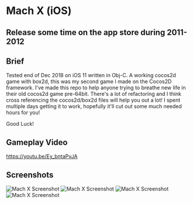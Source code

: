# Mach X (iOS)
## Release some time on the app store during 2011-2012

## Brief
Tested end of Dec 2018 on iOS 11 written in Obj-C. A working cocos2d game with box2d, this was my second game I made on the Cocos2D framework. I've made this repo to help anyone trying to breathe new life in their old cocos2d game pre-64bit. There's a lot of refactoring and I think cross referencing the cocos2d/box2d files will help you out a lot! I spent multiple days getting it to work, hopefully it'll cut out some much needed hours for you!

Good Luck!

## Gameplay Video
https://youtu.be/Ey_bntaPvJA

## Screenshots
![Mach X Screenshot](https://github.com/markhmwong/MachX/blob/master/Media/SS1.jpg)
![Mach X Screenshot](https://github.com/markhmwong/MachX/blob/master/Media/SS2.jpg)
![Mach X Screenshot](https://github.com/markhmwong/MachX/blob/master/Media/SS3.jpg)
![Mach X Screenshot](https://github.com/markhmwong/MachX/blob/master/Media/SS4.jpg)